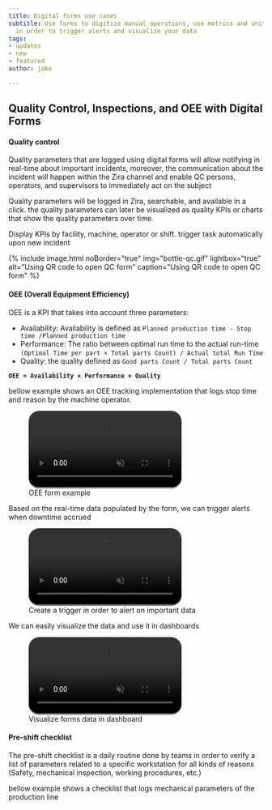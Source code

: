 ```yaml
---
title: Digital forms use cases
subtitle: Use forms to digitize manual operations, use metrics and unit of measures
  in order to trigger alerts and visualize your data
tags:
- updates
- new
- featured
author: jake

---
```

## Quality Control, Inspections, and OEE with Digital Forms

#### Quality control

Quality parameters that are logged using digital forms will allow notifying in real-time about important incidents, moreover, the communication about the incident will happen within the Zira channel and enable QC persons, operators, and supervisors to immediately act on the subject

Quality parameters will be logged in Zira, searchable, and available in a click. the quality parameters can later be visualized as quality KPIs or charts that show the quality parameters over time.

Display KPIs by facility, machine, operator or shift. trigger task automatically upon new incident

{% include image.html noBorder="true" img="bottle-qc.gif" lightbox="true" alt="Using QR code to open QC form" caption="Using QR code to open QC form" %}

#### OEE (Overall Equipment Efficiency)

OEE is a KPI that takes into account three parameters:

* Availability: Availability is defined as `Planned production time - Stop time /Planned production time`
* Performance: The ratio between optimal run time to the actual run-time `(Optimal Time per part × Total parts Count) / Actual total Run Time`
* Quality: the quality defined as `Good parts Count / Total parts Count`

**`OEE = Availability × Performance × Quality`**

bellow example shows an OEE tracking implementation that logs stop time and reason by the machine operator.

<figure data-uk-lightbox="animation: slide"> <video style="border-radius:20px;padding-bottom:1px;border:1px solid" src="/uploads/create-form.mp4" loop muted playsinline uk-video="autoplay: inview"></video> <figcaption data-uk-grid class="uk-flex-right"><span class="uk-width-auto">OEE form example</span></figcaption> </figure> Based on the real-time data populated by the form, we can trigger alerts when downtime accrued

<figure data-uk-lightbox="animation: slide"> <video style="border-radius:20px;padding-bottom:1px;border:1px solid" src="/uploads/create-trigger.mp4" loop muted playsinline uk-video="autoplay: inview"></video> <figcaption data-uk-grid class="uk-flex-right"><span class="uk-width-auto">Create a trigger in order to alert on important data</span></figcaption> </figure>

We can easily visualize the data and use it in dashboards

<figure data-uk-lightbox="animation: slide"> <video style="border-radius:20px;padding-bottom:1px;border:1px solid" src="/uploads/dashboard.mp4" loop muted playsinline uk-video="autoplay: inview"></video> <figcaption data-uk-grid class="uk-flex-right"><span class="uk-width-auto">Visualize forms data in dashboard</span></figcaption> </figure>

#### Pre-shift checklist

The pre-shift checklist is a daily routine done by teams in order to verify a list of parameters related to a specific workstation for all kinds of reasons (Safety, mechanical inspection, working procedures, etc.)

bellow example shows a checklist that logs mechanical parameters of the production line